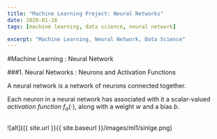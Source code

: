 ```yaml
---
title: "Machine Learning Project: Neural Networks"
date: 2020-01-16
tags: [machine learning, data science, neural network]

excerpt: "Machine Learning, Neural Network, Data Science"
---
```



#Machine Learning : Neural Network

###1. Neural Networks : Neurons and Activation Functions

A neural network is a network of neurons connected together.

Each neuron in a neural network has associated with it a scalar-valued _activation function_ $f_a(\cdot)$, along with a weight $w$ and a bias $b$.

<img src="{{ site.url }}{{ site.baseurl }}//images/ml1/single.jpg" alt="">

![alt]({{ site.url }}{{ site.baseurl }}/images/ml1/sinlge.png)
